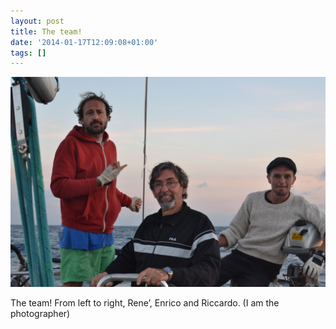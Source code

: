 ```yaml
---
layout: post
title: The team!
date: '2014-01-17T12:09:08+01:00'
tags: []
---
```

![The team!](/files/tumblr_mzjlebtHMU1tq106bo1_1280.jpg)

The team! From left to right, Rene’, Enrico and Riccardo.
(I am the photographer)
